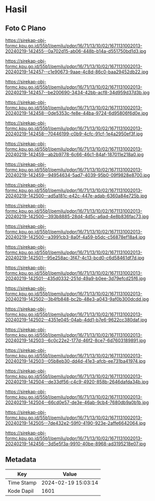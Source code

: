 # Hasil

## Foto C Plano

https://sirekap-obj-formc.kpu.go.id/55b1/pemilu/pdpr/16/71/13/10/02/1671131002013-20240219-142455--0a702d15-ab06-448b-b14a-d551750bd1d3.jpg

https://sirekap-obj-formc.kpu.go.id/55b1/pemilu/pdpr/16/71/13/10/02/1671131002013-20240219-142457--c1e90673-9aae-4c8d-86c0-baa29452db22.jpg

https://sirekap-obj-formc.kpu.go.id/55b1/pemilu/pdpr/16/71/13/10/02/1671131002013-20240219-142457--be200690-3434-42bb-acf8-34d959d37d3b.jpg

https://sirekap-obj-formc.kpu.go.id/55b1/pemilu/pdpr/16/71/13/10/02/1671131002013-20240219-142458--0de5353c-fe8e-44ba-9724-6d95806f6d0e.jpg

https://sirekap-obj-formc.kpu.go.id/55b1/pemilu/pdpr/16/71/13/10/02/1671131002013-20240219-142458--70446199-c0b9-4cfc-91cf-1e4a2950ef3f.jpg

https://sirekap-obj-formc.kpu.go.id/55b1/pemilu/pdpr/16/71/13/10/02/1671131002013-20240219-142459--ab2b9778-6c66-46c1-84af-187011e218a0.jpg

https://sirekap-obj-formc.kpu.go.id/55b1/pemilu/pdpr/16/71/13/10/02/1671131002013-20240219-142459--94954634-5ad7-4039-95b0-09f9828e8700.jpg

https://sirekap-obj-formc.kpu.go.id/55b1/pemilu/pdpr/16/71/13/10/02/1671131002013-20240219-142500--ad5a181c-e42c-447e-adab-6360a84e725b.jpg

https://sirekap-obj-formc.kpu.go.id/55b1/pemilu/pdpr/16/71/13/10/02/1671131002013-20240219-142500--393b8885-28d4-4d5c-a6ad-4e8b836fac73.jpg

https://sirekap-obj-formc.kpu.go.id/55b1/pemilu/pdpr/16/71/13/10/02/1671131002013-20240219-142500--a3991cb3-8a0f-4a59-b5dc-c56878ef18a4.jpg

https://sirekap-obj-formc.kpu.go.id/55b1/pemilu/pdpr/16/71/13/10/02/1671131002013-20240219-142501--95e258ac-3f47-4c13-bcd0-c6d58461df7d.jpg

https://sirekap-obj-formc.kpu.go.id/55b1/pemilu/pdpr/16/71/13/10/02/1671131002013-20240219-142501--435d0332-251d-49a9-b0ee-3d79efcd25f6.jpg

https://sirekap-obj-formc.kpu.go.id/55b1/pemilu/pdpr/16/71/13/10/02/1671131002013-20240219-142502--3b4fb848-bc2b-48e3-a043-9af0b300dcdd.jpg

https://sirekap-obj-formc.kpu.go.id/55b1/pemilu/pdpr/16/71/13/10/02/1671131002013-20240219-142502--4351e045-04ab-4dd1-b7e6-9622cc380daf.jpg

https://sirekap-obj-formc.kpu.go.id/55b1/pemilu/pdpr/16/71/13/10/02/1671131002013-20240219-142503--6c0c22e2-177d-46f2-8ce7-6d7603189891.jpg

https://sirekap-obj-formc.kpu.go.id/55b1/pemilu/pdpr/16/71/13/10/02/1671131002013-20240219-142503--05b8eb30-dd4d-41e3-afcb-ee731ba41974.jpg

https://sirekap-obj-formc.kpu.go.id/55b1/pemilu/pdpr/16/71/13/10/02/1671131002013-20240219-142504--de33df56-c4c9-4920-858b-2646dafda34b.jpg

https://sirekap-obj-formc.kpu.go.id/55b1/pemilu/pdpr/16/71/13/10/02/1671131002013-20240219-142504--66cd0e57-de3e-46ab-9cb4-7680db9a0b1b.jpg

https://sirekap-obj-formc.kpu.go.id/55b1/pemilu/pdpr/16/71/13/10/02/1671131002013-20240219-142505--7de432e2-59f0-4190-923e-2affe6642064.jpg

https://sirekap-obj-formc.kpu.go.id/55b1/pemilu/pdpr/16/71/13/10/02/1671131002013-20240219-142456--3d5e5f3a-9910-40be-8968-ad3195218e07.jpg


## Metadata

| Key        | Value               |
| ---------- | ------------------- |
| Time Stamp | 2024-02-19 15:03:14 |
| Kode Dapil | 1601                |




